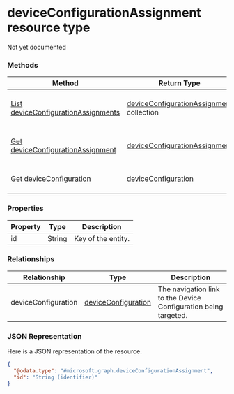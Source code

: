 ﻿# deviceConfigurationAssignment resource type

Not yet documented
### Methods
|Method|Return Type|Description|
|---|---|---|
|[List deviceConfigurationAssignments](../api/deviceConfigurationAssignment_list.md)|[deviceConfigurationAssignment](deviceConfigurationAssignment.md) collection|List properties and relationships of the [deviceConfigurationAssignment](../resource/deviceConfigurationAssignment.md) objects.|
|[Get deviceConfigurationAssignment](../api/deviceConfigurationAssignment_get.md)|[deviceConfigurationAssignment](deviceConfigurationAssignment.md)|Read properties and relationships of the [deviceConfigurationAssignment](../resource/deviceConfigurationAssignment.md) object.|
|[Get deviceConfiguration](../api/deviceConfigurationAssignment_get_deviceConfiguration.md)|[deviceConfiguration](deviceConfiguration.md)|Get the [deviceConfiguration](deviceConfiguration.md) from the deviceConfiguration navigation property.|

### Properties
|Property|Type|Description|
|---|---|---|
|id|String|Key of the entity.|

### Relationships
|Relationship|Type|Description|
|---|---|---|
|deviceConfiguration|[deviceConfiguration](deviceConfiguration.md)|The navigation link to the Device Configuration being targeted.|

### JSON Representation
Here is a JSON representation of the resource.
<!-- {
  "blockType": "resource",
  "keyProperty": "id",
  "@odata.type": "microsoft.graph.deviceConfigurationAssignment"
}
-->
```json
{
  "@odata.type": "#microsoft.graph.deviceConfigurationAssignment",
  "id": "String (identifier)"
}
```


